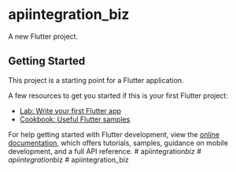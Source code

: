 # apiintegration_biz

A new Flutter project.

## Getting Started

This project is a starting point for a Flutter application.

A few resources to get you started if this is your first Flutter project:

- [Lab: Write your first Flutter app](https://docs.flutter.dev/get-started/codelab)
- [Cookbook: Useful Flutter samples](https://docs.flutter.dev/cookbook)

For help getting started with Flutter development, view the
[online documentation](https://docs.flutter.dev/), which offers tutorials,
samples, guidance on mobile development, and a full API reference.
#   a p i i n t e g r a t i o n _ b i z  
 #   a p i i n t e g r a t i o n _ b i z  
 #   a p i i n t e g r a t i o n _ b i z  
 